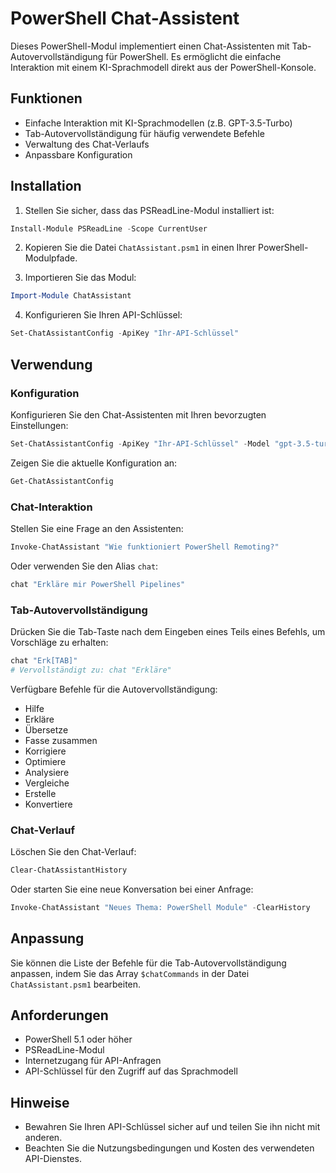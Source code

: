 # PowerShell Chat-Assistent

Dieses PowerShell-Modul implementiert einen Chat-Assistenten mit Tab-Autovervollständigung für PowerShell. Es ermöglicht die einfache Interaktion mit einem KI-Sprachmodell direkt aus der PowerShell-Konsole.

## Funktionen

- Einfache Interaktion mit KI-Sprachmodellen (z.B. GPT-3.5-Turbo)
- Tab-Autovervollständigung für häufig verwendete Befehle
- Verwaltung des Chat-Verlaufs
- Anpassbare Konfiguration

## Installation

1. Stellen Sie sicher, dass das PSReadLine-Modul installiert ist:

```powershell
Install-Module PSReadLine -Scope CurrentUser
```

2. Kopieren Sie die Datei `ChatAssistant.psm1` in einen Ihrer PowerShell-Modulpfade.

3. Importieren Sie das Modul:

```powershell
Import-Module ChatAssistant
```

4. Konfigurieren Sie Ihren API-Schlüssel:

```powershell
Set-ChatAssistantConfig -ApiKey "Ihr-API-Schlüssel"
```

## Verwendung

### Konfiguration

Konfigurieren Sie den Chat-Assistenten mit Ihren bevorzugten Einstellungen:

```powershell
Set-ChatAssistantConfig -ApiKey "Ihr-API-Schlüssel" -Model "gpt-3.5-turbo" -MaxTokens 1000 -Temperature 0.7
```

Zeigen Sie die aktuelle Konfiguration an:

```powershell
Get-ChatAssistantConfig
```

### Chat-Interaktion

Stellen Sie eine Frage an den Assistenten:

```powershell
Invoke-ChatAssistant "Wie funktioniert PowerShell Remoting?"
```

Oder verwenden Sie den Alias `chat`:

```powershell
chat "Erkläre mir PowerShell Pipelines"
```

### Tab-Autovervollständigung

Drücken Sie die Tab-Taste nach dem Eingeben eines Teils eines Befehls, um Vorschläge zu erhalten:

```powershell
chat "Erk[TAB]"
# Vervollständigt zu: chat "Erkläre"
```

Verfügbare Befehle für die Autovervollständigung:
- Hilfe
- Erkläre
- Übersetze
- Fasse zusammen
- Korrigiere
- Optimiere
- Analysiere
- Vergleiche
- Erstelle
- Konvertiere

### Chat-Verlauf

Löschen Sie den Chat-Verlauf:

```powershell
Clear-ChatAssistantHistory
```

Oder starten Sie eine neue Konversation bei einer Anfrage:

```powershell
Invoke-ChatAssistant "Neues Thema: PowerShell Module" -ClearHistory
```

## Anpassung

Sie können die Liste der Befehle für die Tab-Autovervollständigung anpassen, indem Sie das Array `$chatCommands` in der Datei `ChatAssistant.psm1` bearbeiten.

## Anforderungen

- PowerShell 5.1 oder höher
- PSReadLine-Modul
- Internetzugang für API-Anfragen
- API-Schlüssel für den Zugriff auf das Sprachmodell

## Hinweise

- Bewahren Sie Ihren API-Schlüssel sicher auf und teilen Sie ihn nicht mit anderen.
- Beachten Sie die Nutzungsbedingungen und Kosten des verwendeten API-Dienstes.